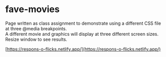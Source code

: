 # fave-movies
Page written as class assignment to demonstrate using a different CSS file at three @media breakpoints.  
A different movie and graphics will display at three different screen sizes.  
Resize window to see results.   

[https://respons-o-flicks.netlify.app/](https://respons-o-flicks.netlify.app/)
